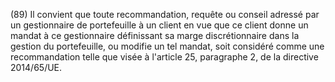 (89) Il convient que toute recommandation, requête ou conseil adressé par un gestionnaire de portefeuille à un client en vue que ce client donne un mandat à ce gestionnaire définissant sa marge discrétionnaire dans la gestion du portefeuille, ou modifie un tel mandat, soit considéré comme une recommandation telle que visée à l'article 25, paragraphe 2, de la directive 2014/65/UE.